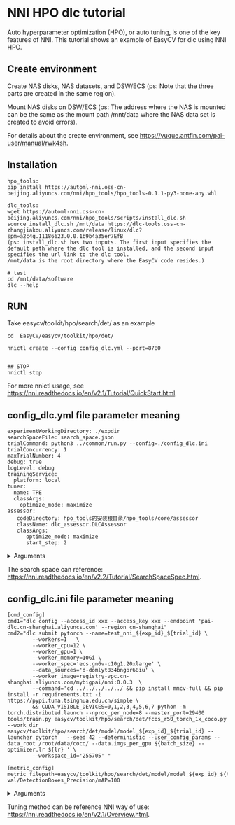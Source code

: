 # NNI HPO dlc tutorial

Auto hyperparameter optimization (HPO), or auto tuning, is one of the key features of NNI. This tutorial shows an example of EasyCV for dlc using NNI HPO.

## Create environment

Create NAS disks, NAS datasets, and DSW/ECS (ps: Note that the three parts are created in the same region).

Mount NAS disks on DSW/ECS (ps: The address where the NAS is mounted can be the same as the mount path /mnt/data where the NAS data set is created to avoid errors).

For details about the create environment, see https://yuque.antfin.com/pai-user/manual/rwk4sh.

## Installation

```shell
hpo_tools:
pip install https://automl-nni.oss-cn-beijing.aliyuncs.com/nni/hpo_tools/hpo_tools-0.1.1-py3-none-any.whl

dlc_tools:
wget https://automl-nni.oss-cn-beijing.aliyuncs.com/nni/hpo_tools/scripts/install_dlc.sh
source install_dlc.sh /mnt/data https://dlc-tools.oss-cn-zhangjiakou.aliyuncs.com/release/linux/dlc?spm=a2c4g.11186623.0.0.1b9b4a35er7EfB
(ps: install_dlc.sh has two inputs. The first input specifies the default path where the dlc tool is installed, and the second input specifies the url link to the dlc tool.
/mnt/data is the root directory where the EasyCV code resides.)

# test
cd /mnt/data/software
dlc --help
```

## RUN
Take easycv/toolkit/hpo/search/det/ as an example

```shell
cd  EasyCV/easycv/toolkit/hpo/det/

nnictl create --config config_dlc.yml --port=8780


## STOP
nnictl stop
```

For more nnictl usage, see https://nni.readthedocs.io/en/v2.1/Tutorial/QuickStart.html.

## config_dlc.yml file parameter meaning
```shell
experimentWorkingDirectory: ./expdir
searchSpaceFile: search_space.json
trialCommand: python3 ../common/run.py --config=./config_dlc.ini
trialConcurrency: 1
maxTrialNumber: 4
debug: true
logLevel: debug
trainingService:
  platform: local
tuner:
  name: TPE
  classArgs:
    optimize_mode: maximize
assessor:
   codeDirectory: hpo_tools的安装根目录/hpo_tools/core/assessor
   className: dlc_assessor.DLCAssessor
   classArgs:
      optimize_mode: maximize
      start_step: 2
```
<details>
<summary>Arguments</summary>

- `ExperimentWorkingDirectory`: the save directory
- `searchSpaceFile`: the search space
- `trialCommand`: startup scripts run.py(--config specified config path)
- `trainingService.platform`: the training platform
- `tuner`: the tuner algorithm
- `assessor`: the assessor algorithm
- `classArgs`: the algorithm parameters

</details>

The search space can reference: https://nni.readthedocs.io/en/v2.2/Tutorial/SearchSpaceSpec.html.

## config_dlc.ini file parameter meaning
```shell
[cmd_config]
cmd1="dlc config --access_id xxx --access_key xxx --endpoint 'pai-dlc.cn-shanghai.aliyuncs.com' --region cn-shanghai"
cmd2="dlc submit pytorch --name=test_nni_${exp_id}_${trial_id} \
        --workers=1   \
        --worker_cpu=12 \
        --worker_gpu=1 \
        --worker_memory=10Gi \
        --worker_spec='ecs.gn6v-c10g1.20xlarge' \
        --data_sources='d-domlyt834bngpr68iu' \
        --worker_image=registry-vpc.cn-shanghai.aliyuncs.com/mybigpai/nni:0.0.3  \
        --command='cd ../../../../../ && pip install mmcv-full && pip install -r requirements.txt -i https://pypi.tuna.tsinghua.edu.cn/simple \
        && CUDA_VISIBLE_DEVICES=0,1,2,3,4,5,6,7 python -m torch.distributed.launch --nproc_per_node=8 --master_port=29400 tools/train.py easycv/toolkit/hpo/search/det/fcos_r50_torch_1x_coco.py --work_dir easycv/toolkit/hpo/search/det/model/model_${exp_id}_${trial_id} --launcher pytorch   --seed 42 --deterministic --user_config_params --data_root /root/data/coco/ --data.imgs_per_gpu ${batch_size} --optimizer.lr ${lr} ' \
        --workspace_id='255705' "

[metric_config]
metric_filepath=easycv/toolkit/hpo/search/det/model/model_${exp_id}_${trial_id}/tf_logs
val/DetectionBoxes_Precision/mAP=100
```
<details>
<summary>Arguments</summary>

cmd1 specifies the area for the dlc, and cmd2 is the dlc startup command.

[cmd_config]
It needs to be modified according to the dlc environment(For details about the dlc command parameters, see https://yuque.antfin-inc.com/pai-user/manual/eo7doa.)
- `access_id and access_key`: the ak information
- `endpoint`: the port
- `region`: the region
- `name`: the experiment name
- `workers`: the number of machines
- `worker_cpu`: the number of cpus
- `worker_gpu`: the number of gpus
- `worker_memory`: the number of memory required
- `worker_spec`: the model of the machine
- `data_sources`: mapping mounts the nas, and the dlc is started using the data_sources code
- `worker_image`: the image to use
- `workspace_id`: the workspace

It does not need to be modified according to the dlc environment
- `command`: the command to start the easycv experiment
- `user_config_param`: parameter is selected from searchspace.json

[metric_config]
- `metric_filepath`: tf_logs directory saved for the experiment and used to obtain the parameters of the hpo evaluation

For example, the above example uses the detected map as the evaluation parameter, with a maximum value of 100.

</details>

Tuning method can be reference NNI way of use: https://nni.readthedocs.io/en/v2.1/Overview.html.
